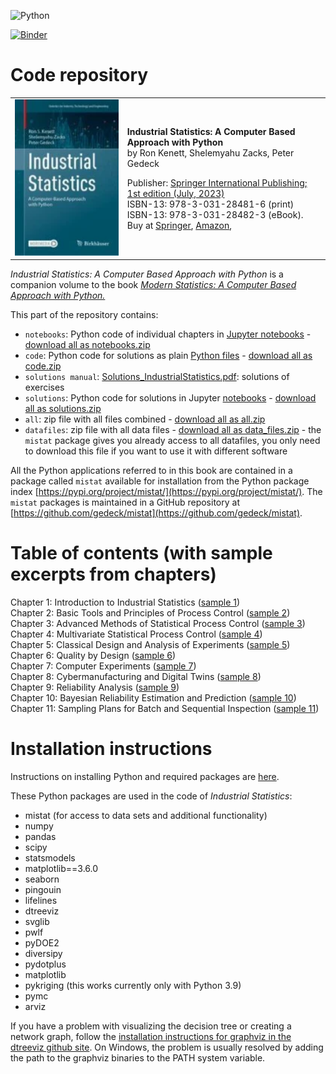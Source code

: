 ![Python](https://github.com/gedeck/mistat-code-solutions/actions/workflows/run-notebooks.yml/badge.svg)

[![Binder](https://mybinder.org/badge_logo.svg)](https://mybinder.org/v2/gh/gedeck/mistat-code-solutions/binder-modern-statistics)

# Code repository
<table>
<tr>
<td><img src="../img/IndustrialStatistics.png" width=250></td>
<td>
  <p>
    <b>Industrial Statistics: A Computer Based Approach with Python</b><br>
    by Ron Kenett, Shelemyahu Zacks, Peter Gedeck
  </p>

  <p>
    Publisher: <a href="https://link.springer.com/book/9783031284816">Springer International Publishing; <br>
    1st edition (July, 2023)</a><br>
    ISBN-13: 978-3-031-28481-6 (print)<br>
    ISBN-13: 978-3-031-28482-3 (eBook).<br>
    Buy at
    <a href="https://link.springer.com/book/9783031284816">Springer</a>, 
    <a href="https://www.amazon.com/Industrial-Statistics-Computer-Based-Technology-Engineering/dp/303128481X/">Amazon</a>, 
<!--    <a href="https://www.barnesandnoble.com/w/modern-statistics-ron-kenett/1141391736">Barnes & Noble</a>-->
  </p>

  <!-- <p>Errata: <a href="errata">See known errata here</a></p> -->
</td>
</tr>
</table>


<p><i>Industrial Statistics: A Computer Based Approach with Python</i> is a companion volume to the book <a href="../ModernStatistics"><i>Modern Statistics: A Computer Based Approach with Python.</i></a></p>

This part of the repository contains:

- `notebooks`: Python code of individual chapters in 
  [Jupyter notebooks](https://github.com/gedeck/mistat-code-solutions/tree/main/IndustrialStatistics/notebooks) - 
  [download all as notebooks.zip](notebooks.zip)
- `code`: Python code for solutions as plain 
  [Python files](https://github.com/gedeck/mistat-code-solutions/tree/main/IndustrialStatistics/code) - 
  [download all as code.zip](code.zip)
- `solutions manual`: [Solutions_IndustrialStatistics.pdf](Solutions_IndustrialStatistics.pdf): solutions of exercises
- `solutions`: Python code for solutions in Jupyter 
  [notebooks](https://github.com/gedeck/mistat-code-solutions/tree/main/IndustrialStatistics/solutions) - 
  [download all as solutions.zip](solutions.zip)
- `all`: zip file with all files combined - [download all as all.zip](all.zip)
- `datafiles`: zip file with all data files - [download all as data_files.zip](data_files.zip) - the `mistat`
  package gives you already access to all datafiles, you only need to download this file if you want to use it with 
  different software

All the Python applications referred to in this book are contained in a package called `mistat` available 
for installation from the Python package index [https://pypi.org/project/mistat/](https://pypi.org/project/mistat/).
The `mistat` packages is maintained in a GitHub repository at [https://github.com/gedeck/mistat](https://github.com/gedeck/mistat).


# Table of contents (with sample excerpts from chapters)

Chapter 1: Introduction to Industrial Statistics (<a href="blogs/Chap001">sample 1</a>)<br>
Chapter 2: Basic Tools and Principles of Process Control (<a href="blogs/Chap002">sample 2</a>)<br>
Chapter 3: Advanced Methods of Statistical Process Control (<a href="blogs/Chap003">sample 3</a>)<br>
Chapter 4: Multivariate Statistical Process Control (<a href="blogs/Chap004">sample 4</a>)<br>
Chapter 5: Classical Design and Analysis of Experiments (<a href="blogs/Chap005">sample 5</a>)<br>
Chapter 6: Quality by Design (<a href="blogs/Chap006">sample 6</a>)<br>
Chapter 7: Computer Experiments (<a href="blogs/Chap007">sample 7</a>)<br>
Chapter 8: Cybermanufacturing and Digital Twins (<a href="blogs/Chap008">sample 8</a>)<br>
Chapter 9: Reliability Analysis (<a href="blogs/Chap009">sample 9</a>)<br>
Chapter 10: Bayesian Reliability Estimation and Prediction (<a href="blogs/Chap010">sample 10</a>)<br>
Chapter 11: Sampling Plans for Batch and Sequential Inspection (<a href="blogs/Chap011">sample 11</a>)<br>


# Installation instructions
Instructions on installing Python and required packages are <a href="../doc/installPython">here</a>.

These Python packages are used in the code of _Industrial Statistics_: 
- mistat (for access to data sets and additional functionality)
- numpy
- pandas
- scipy
- statsmodels
- matplotlib==3.6.0
- seaborn
- pingouin
- lifelines
- dtreeviz
- svglib
- pwlf
- pyDOE2
- diversipy
- pydotplus
- matplotlib
- pykriging (this works currently only with Python 3.9)
- pymc
- arviz

If you have a problem with visualizing the decision tree or creating a network graph, follow the [installation instructions for graphviz in the dtreeviz github site](https://github.com/parrt/dtreeviz). On Windows, the problem is usually resolved by adding the path to the graphviz binaries to the PATH system variable.
